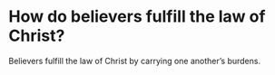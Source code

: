 # How do believers fulfill the law of Christ?

Believers fulfill the law of Christ by carrying one another’s burdens.
